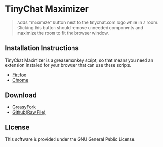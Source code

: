 # TinyChat Maximizer
> Adds "maximize" button next to the tinychat.com logo while in a room. Clicking this button should remove unneeded components and maximize the room to fit the browser window.

## Installation Instructions
TinyChat Maximizer is a greasemonkey script, so that means you need an extension installed for your browser that can use these scripts.
  * [Firefox](https://addons.mozilla.org/en-US/firefox/addon/greasemonkey/)
  * [Chrome](https://chrome.google.com/webstore/detail/tampermonkey/dhdgffkkebhmkfjojejmpbldmpobfkfo)

## Download
  * [GreasyFork](https://greasyfork.org/en/scripts/10112-tinychat-maximizer)
  * [Github(Raw File)](https://github.com/tomtom9749/TinyChat-Maximizer/raw/master/Tinychat_Maximizer.user.js)

## License
This software is provided under the GNU General Public License.
